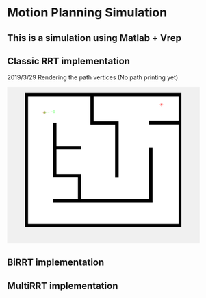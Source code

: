 # Motion Planning Simulation 

## This is a simulation using Matlab + Vrep

## Classic RRT implementation

2019/3/29 Rendering the path vertices (No path printing yet)

<img src="RRT/classicRRT/classicRRT.gif" width="450">

## BiRRT implementation

## MultiRRT implementation


